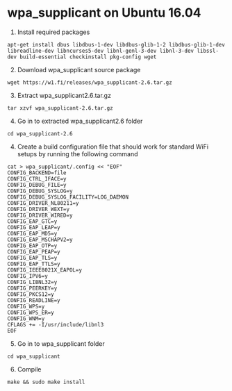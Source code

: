 # wpa_supplicant on Ubuntu 16.04

1. Install required packages
```
apt-get install dbus libdbus-1-dev libdbus-glib-1-2 libdbus-glib-1-dev libreadline-dev libncurses5-dev libnl-genl-3-dev libnl-3-dev libssl-dev build-essential checkinstall pkg-config wget
```
2. Download wpa_supplicant source package
```
wget https://w1.fi/releases/wpa_supplicant-2.6.tar.gz
```
3. Extract wpa_supplicant2.6.tar.gz
```
tar xzvf wpa_supplicant-2.6.tar.gz
```
4. Go in to extracted wpa_supplicant2.6 folder
```
cd wpa_supplicant-2.6
```
4. Create a build configuration file that should work for standard WiFi setups by running the following command
```
cat > wpa_supplicant/.config << "EOF"
CONFIG_BACKEND=file
CONFIG_CTRL_IFACE=y
CONFIG_DEBUG_FILE=y
CONFIG_DEBUG_SYSLOG=y
CONFIG_DEBUG_SYSLOG_FACILITY=LOG_DAEMON
CONFIG_DRIVER_NL80211=y
CONFIG_DRIVER_WEXT=y
CONFIG_DRIVER_WIRED=y
CONFIG_EAP_GTC=y
CONFIG_EAP_LEAP=y
CONFIG_EAP_MD5=y
CONFIG_EAP_MSCHAPV2=y
CONFIG_EAP_OTP=y
CONFIG_EAP_PEAP=y
CONFIG_EAP_TLS=y
CONFIG_EAP_TTLS=y
CONFIG_IEEE8021X_EAPOL=y
CONFIG_IPV6=y
CONFIG_LIBNL32=y
CONFIG_PEERKEY=y
CONFIG_PKCS12=y
CONFIG_READLINE=y
CONFIG_WPS=y
CONFIG_WPS_ER=y
CONFIG_WNM=y
CFLAGS += -I/usr/include/libnl3
EOF
```
5. Go in to wpa_supplicant folder
```
cd wpa_supplicant
```
6. Compile
```
make && sudo make install

